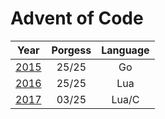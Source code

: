 # Advent of Code

|Year                                 |Porgess|Language|
|:-----------------------------------:|:-----:|:------:|
|[2015](https://adventofcode.com/2015)|25/25  |Go      |
|[2016](https://adventofcode.com/2016)|25/25  |Lua     |
|[2017](https://adventofcode.com/2017)|03/25  |Lua/C   |

